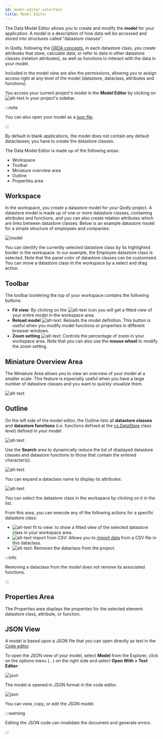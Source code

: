```yaml
---
id: model-editor-interface
title: Model Editor
---
```


The Data Model Editor allows you to create and modify the **model** for your application. A model is a description of how data will be accessed and stored into structures called "datastore classes".

In Qodly, following the [ORDA concepts](../../concepts/platform.md#the-orda-concept), in each datastore class, you create attributes that store, calculate data, or refer to data in other datastore classes (relation attributes), as well as functions to interact with the data in your model.

Included in the model view are also the permissions, allowing you to assign access right at any level of the model (datastore, dataclass, attributes and functions).

You access your current project's model in the **Model Editor** by clicking on ![alt-text](img/model-icon.png) in your project's sidebar.

:::note

You can also open your model as a [json file](../coding.md#json-view).  

:::

By default in blank applications, the model does not contain any default dataclasses; you have to create the datastore classes. 

The Data Model Editor is made up of the following areas:

-   Workspace
-   Toolbar
-   Miniature overview area
-   Outline
-   Properties area


## Workspace

In the workspace, you create a datastore model for your Qodly project. A datastore model is made up of one or more datastore classes, containing attributes and functions, and you can also create relation attributes which are links between datastore classes. Below is an example datastore model for a simple structure of employees and companies:

![model](img/model-example.png)

You can identify the currently selected datastore class by its highlighted border in the workspace. In our example, the Employee datastore class is selected. Note that the panel color of datastore classes can be customized. You can move a datastore class in the workspace by a select and drag action.

## Toolbar

The toolbar bordering the top of your workspace contains the following buttons:

- **Fit view**: By clicking on the ![alt-text](img/fitview-icon.png) icon you will get a fitted view of your entire model in the workspace area.
- **Reload model** ![alt-text](img/fitview-icon.png): Reloads the model definition. This button is useful when you modify model functions or properties in different browser windows. 
- **Zoom setting** ![alt-text](img/zoom-feature.png): Controls the percentage of zoom in your workspace area. Note that you can also use the **mouse wheel** to modify the zoom setting. 

## Miniature Overview Area 

The Miniature Area allows you to view an overview of your model at a smaller scale. This feature is especially useful when you have a large number of datastore classes and you want to quickly visualize them.

![alt-text](img/miniature-overview-area.png)


## Outline

On the left side of the model editor, the Outline lists all **datastore classes** and **datastore functions** (i.e. functions defined at the [cs.DataStore](../../orda/data-model#datastore) class level) defined in your model:

![alt-text](img/outline.png)

Use the **Search** area to dynamically reduce the list of displayed datastore classes and datastore functions to those that contain the entered character(s). 

![alt-text](img/search.png)

You can expand a dataclass name to display its attributes:

![alt-text](img/attributeExpand.png)


You can select the datastore class in the workspace by clicking on it in the list.

From this area, you can execute any of the following actions for a specific datastore class:

-   ![alt-text](img/fitview-icon.png) fit to view: to show a fitted view of the selected datastore class in your workspace area.
-   ![alt-text](img/importfromcvs-icon.png) import from CSV: Allows you to [import data](import.md) from a CSV file in this dataclass. 
-   ![alt-text](img/deletedatastoreclass-icon.png): Removes the dataclass from the project.


:::info

Removing a dataclass from the model does not remove its associated functions. 

:::

## Properties Area 

The Properties area displays the properties for the selected element: datastore class, attribute, or function. 


## JSON View

A model is based upon a JSON file that you can open directly as text in the [Code editor](../coding.md#code-editor). 

To open the JSON view of your model, select **Model** from the Explorer, click on the options menu (...) on the right side and select **Open With > Text Editor**:

![json](img/openastext.png)

The model is opened in JSON format in the code editor. 

![json](img/code-view.png)

You can view, copy, or edit the JSON model. 

:::warning

Editing the JSON code can invalidate the document and generate errors.

:::

